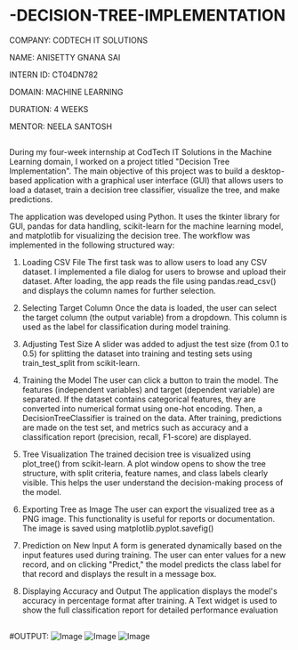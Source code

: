 # -DECISION-TREE-IMPLEMENTATION

COMPANY: CODTECH IT SOLUTIONS

NAME: ANISETTY GNANA SAI

INTERN ID: CT04DN782

DOMAIN: MACHINE LEARNING

DURATION: 4 WEEKS

MENTOR: NEELA SANTOSH

##
During my four-week internship at CodTech IT Solutions in the Machine Learning domain, I worked on a project titled "Decision Tree Implementation". The main objective of this project was to build a desktop-based application with a graphical user interface (GUI) that allows users to load a dataset, train a decision tree classifier, visualize the tree, and make predictions.

The application was developed using Python. It uses the tkinter library for GUI, pandas for data handling, scikit-learn for the machine learning model, and matplotlib for visualizing the decision tree. The workflow was implemented in the following structured way:

1. Loading CSV File
The first task was to allow users to load any CSV dataset. I implemented a file dialog for users to browse and upload their dataset. After loading, the app reads the file using pandas.read_csv() and displays the column names for further selection.

2. Selecting Target Column
Once the data is loaded, the user can select the target column (the output variable) from a dropdown. This column is used as the label for classification during model training.

3. Adjusting Test Size
A slider was added to adjust the test size (from 0.1 to 0.5) for splitting the dataset into training and testing sets using train_test_split from scikit-learn.

4. Training the Model
The user can click a button to train the model. The features (independent variables) and target (dependent variable) are separated. If the dataset contains categorical features, they are converted into numerical format using one-hot encoding. Then, a DecisionTreeClassifier is trained on the data. After training, predictions are made on the test set, and metrics such as accuracy and a classification report (precision, recall, F1-score) are displayed.

5. Tree Visualization
The trained decision tree is visualized using plot_tree() from scikit-learn. A plot window opens to show the tree structure, with split criteria, feature names, and class labels clearly visible. This helps the user understand the decision-making process of the model.

6. Exporting Tree as Image
The user can export the visualized tree as a PNG image. This functionality is useful for reports or documentation. The image is saved using matplotlib.pyplot.savefig()

7. Prediction on New Input
A form is generated dynamically based on the input features used during training. The user can enter values for a new record, and on clicking "Predict," the model predicts the class label for that record and displays the result in a message box.

8. Displaying Accuracy and Output
The application displays the model's accuracy in percentage format after training. A Text widget is used to show the full classification report for detailed performance evaluation
##

#OUTPUT:
![Image](https://github.com/user-attachments/assets/01cfcab6-ce14-4921-91ed-e1bbc406bc8d)
![Image](https://github.com/user-attachments/assets/49ff55ec-7b82-4258-afd2-ecb354a4f6ad)
![Image](https://github.com/user-attachments/assets/1509092f-07ce-4719-8a43-3c45cc29b325)
